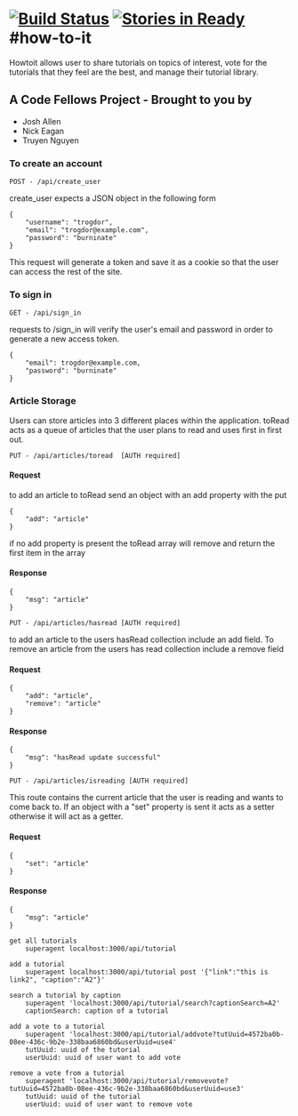 [![Build Status](https://travis-ci.org/MrAllen/how-to-it.svg?branch=master)](https://travis-ci.org/MrAllen/how-to-it)
[![Stories in Ready](https://badge.waffle.io/MrAllen/how-to-it.svg?label=ready&title=Ready)](http://waffle.io/MrAllen/how-to-it)
#how-to-it
==========

Howtoit allows user to share tutorials on topics of interest, vote for the
tutorials that they feel are the best, and manage their tutorial library.

## A Code Fellows Project - Brought to you by
* Josh Allen
* Nick Eagan
* Truyen Nguyen

### To create an account

```
POST - /api/create_user
```
create_user expects a JSON object in the following form

```
{
	"username": "trogdor",
	"email": "trogdor@example.com",
	"password": "burninate"
}

```

This request will generate a token and save it as a cookie so that the user
can access the rest of the site.

### To sign in

```
GET - /api/sign_in
```
requests to /sign_in will verify the user's email and password in order to
generate a new access token.

```
{
	"email": trogdor@example.com,
	"password": "burninate"
}
```

### Article Storage

Users can store articles into 3 different places within the application.
toRead acts as a queue of articles that the user plans to read and uses first
in first out.

```
PUT - /api/articles/toread  [AUTH required]
```

#### Request

to add an article to toRead send an object with an add property with the put
```
{
	"add": "article"
}
```
if no add property is present the toRead array will remove and return the
first item in the array

#### Response

```
{
	"msg": "article"
}
```

```
PUT - /api/articles/hasread [AUTH required]
```
to add an article to the users hasRead collection include an add field. To
remove an article from the users has read collection include a remove field

#### Request
```
{
	"add": "article",
	"remove": "article"
}
```

#### Response
```
{
	"msg": "hasRead update successful"
}
```

```
PUT - /api/articles/isreading [AUTH required]
```
This route contains the current article that the user is reading and wants to
come back to. If an object with a "set" property is sent it acts as a setter
otherwise it will act as a getter.

#### Request
```
{
	"set": "article"
}
```
#### Response
```
{
	"msg": "article"
}
```

```
get all tutorials
	superagent localhost:3000/api/tutorial

add a tutorial
	superagent localhost:3000/api/tutorial post '{"link":"this is link2", "caption":"A2"}'

search a tutorial by caption
	superagent 'localhost:3000/api/tutorial/search?captionSearch=A2'
	captionSearch: caption of a tutorial

add a vote to a tutorial
	superagent 'localhost:3000/api/tutorial/addvote?tutUuid=4572ba0b-08ee-436c-9b2e-338baa6860bd&userUuid=use4'
	tutUuid: uuid of the tutorial
	userUuid: uuid of user want to add vote

remove a vote from a tutorial
	superagent 'localhost:3000/api/tutorial/removevote?tutUuid=4572ba0b-08ee-436c-9b2e-338baa6860bd&userUuid=use3'
	tutUuid: uuid of the tutorial
	userUuid: uuid of user want to remove vote
```
